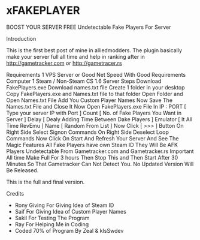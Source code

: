 # xFAKEPLAYER
BOOST YOUR SERVER FREE
Undetectable Fake Players For Server

Introduction

This is the first best post of mine in alliedmodders.
The plugin basically make your server full all time and help in ranking after in http://gametracker.com or http://gametracer.rs

Requirements
1 VPS Server or Good Net Speed With Good Requirements Computer
1 Steam / Non-Steam CS 1.6 Server
Steps
Download FakePlayers.exe
Download names.txt file
Create 1 folder in your desktop
Copy FakePlayers.exe and Names.txt file to that folder
Open Folder and Open Names.txt File
Add You Custom Player Names
Now Save The Names.txt File and Close It
Now Open FakePlayers.exe File
In IP : PORT [ Type your server IP with Port ]
Count [ No. of Fake Players You Want in Server ]
Delay [ Dealy Adding Time Between Dake Players ]
Emulator [ It All Time RevEmu ]
Name [ Random From List ]
Now Click [ >>> ] Button
On Right Side Select Signon Commands
On Right Side Deselect Loop Commands
Now Click On Start And Refresh Your Server And See The Magic
Features
All Fake Players have own Steam ID
They Will Be AFK Players
Undetectable From Gametracker.com and Gametracker.rs
Important
All time Make Full For 3 hours Then Stop This and Then Start After 30 Minutes So That Gametracker Can Not Detect You.
No Updated Version Will Be Released.


This is the full and final version.

Credits
- Rony Giving For Giving Idea of Steam ID
- Saif For Giving Idea of Custom Player Names
- Sakil For Testing The Program
- Ray For Helping Me in Coding
- Coded 70% of Program By Zeal	& kIsSwdev
